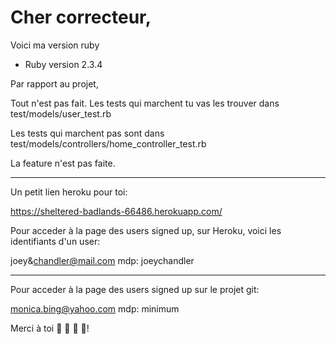 # Cher correcteur,

Voici ma version ruby

* Ruby version 2.3.4

Par rapport au projet,

Tout n'est pas fait. 
Les tests qui marchent tu vas les trouver dans test/models/user_test.rb

Les tests qui marchent pas sont dans test/models/controllers/home_controller_test.rb

La feature n'est pas faite.

************************************************

Un petit lien heroku pour toi:

https://sheltered-badlands-66486.herokuapp.com/

Pour acceder à la page des users signed up, sur Heroku, voici les identifiants d'un user:

joey&chandler@mail.com
mdp: joeychandler

*************************************************

Pour acceder à la page des users signed up sur le projet git: 

monica.bing@yahoo.com
mdp: minimum

Merci à toi 💛 💚 💙 💜!




